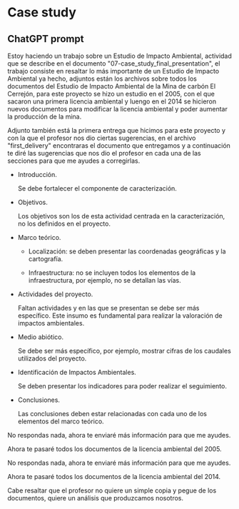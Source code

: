 # Case study

## ChatGPT prompt

Estoy haciendo un trabajo sobre un Estudio de Impacto Ambiental, actividad que se describe en el documento "07-case_study_final_presentation", el trabajo consiste en resaltar lo más importante de un Estudio de Impacto Ambiental ya hecho, adjuntos están los archivos sobre todos los documentos del Estudio de Impacto Ambiental de la Mina de carbón El Cerrejón, para este proyecto se hizo un estudio en el 2005, con el que sacaron una primera licencia ambiental y luengo en el 2014 se hicieron nuevos documentos para modificar la licencia ambiental y poder aumentar la producción de la mina.

Adjunto también está la primera entrega que hicimos para este proyecto y con la que el profesor nos dio ciertas sugerencias, en el archivo "first_delivery" encontraras el documento que entregamos y a continuación te diré las sugerencias que nos dio el profesor en cada una de las secciones para que me ayudes a corregirlas.

- Introducción.

    Se debe fortalecer el componente de caracterización.

- Objetivos.

    Los objetivos son los de esta actividad centrada en la caracterización, no los definidos en el proyecto.

- Marco teórico.

    - Localización: se deben presentar las coordenadas geográficas y la cartografía.

    - Infraestructura: no se incluyen todos los elementos de la infraestructura, por ejemplo, no se detallan las vías.

- Actividades del proyecto.

    Faltan actividades y en las que se presentan se debe ser más específico. Este insumo es fundamental para realizar la valoración de impactos ambientales.

- Medio abiótico.

    Se debe ser más específico, por ejemplo, mostrar cifras de los caudales utilizados del proyecto.

- Identificación de Impactos Ambientales.

    Se deben presentar los indicadores para poder realizar el seguimiento.

- Conclusiones.

    Las conclusiones deben estar relacionadas con cada uno de los elementos del marco teórico.

No respondas nada, ahora te enviaré más información para que me ayudes.

Ahora te pasaré todos los documentos de la licencia ambiental del 2005.

No respondas nada, ahora te enviaré más información para que me ayudes.

Ahora te pasaré todos los documentos de la licencia ambiental del 2014.

Cabe resaltar que el profesor no quiere un simple copia y pegue de los documentos, quiere un análisis que produzcamos nosotros.
